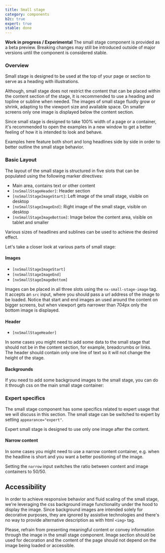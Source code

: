 ```yaml
---
title: Small stage
category: components
b2c: true
expert: true
stable: done
---
```


<div class="docs-deprecation-warning">
<strong>Work in progress / Experimental</strong>
The small stage component is provided as a beta preview. Breaking changes may still be introduced outside of major versions until the component is
considered stable.
</div>

### Overview

Small stage is designed to be used at the top of your page or section to serve as a heading with illustrations.

Although, small stage does not restrict the content that can be placed within the content section of the stage, it is recommended to use a heading and topline or subline when needed. The images of small stage fluidly grow or shrink, adapting to the viewport size and available space. On smaller screens only one image is displayed below the content section.

Since small stage is designed to take 100% width of a page or a container, it's recommended to open the examples in a new window to get a better feeling of how it is intended to look and behave.

Examples here feature both short and long headlines side by side in order to better outline the small stage behavior.

### Basic Layout

The layout of the small stage is structured in five slots that can be populated using the following marker directives:

-   Main area, contains text or other content
-   `[nxSmallStageHeader]`: Header section
-   `[nxSmallStageImageStart]`: Left image of the small stage, visible on desktop
-   `[nxSmallStageImageEnd]`: Right image of the small stage, visible on desktop
-   `[nxSmallStageImageBottom]`: Image below the content area, visible on tablet and smaller

<!-- example(small-stage-default)-->

Various sizes of headlines and sublines can be used to achieve the desired effect.

<!-- example(small-stage-content-variation)-->

Let's take a closer look at various parts of small stage:

#### Images

-   `[nxSmallStageImageStart]`
-   `[nxSmallStageImageEnd]`
-   `[nxSmallStageImageBottom]`

Images can be placed in all three slots using the `nx-small-stage-image` tag. It accepts an `src` input, where you should pass a url address of the image to be loaded. Notice that start and end images an used around the content on bigger screens, but when viewport gets narrower than 704px only the bottom image is displayed.

#### Header

-   `[nxSmallStageHeader]`

In some cases you might need to add some data to the small stage that should not be in the content section, for example, breadcrumbs or links. The header should contain only one line of text so it will not change the height of the stage.

<div class="docs-private">

#### Backgrounds

If you need to add some background images to the small stage, you can do it through css on the main small stage container:

<!-- example(small-stage-w-bg)-->

</div>

<div class="docs-expert-container">

### Expert specifics

The small stage component has some specifics related to expert usage that we will discuss in this section. The small stage can be switched to expert by setting `appearance="expert"`.

Expert small stage is designed to use only one image after the content.

<!-- example(small-stage-expert-default)-->

#### Narrow content

In some cases you might need to use a narrow content container, e.g. when the headline is short and you want a better positioning of the image.

Setting the `narrow` input switches the ratio between content and image containers to 50/50.

<!-- example(small-stage-expert-content-narrow)-->

</div>

## Accessibility

In order to achieve responsive behavior and fluid scaling of the small stage, we're leveraging the css background image functionality under the hood to display the image. Since background images are intended solely for decorative purposes, they are ignored by assistive technologies and there's no way to provide alternative description as with html `<img>` tag.

Please, refrain from presenting meaningful content or convey information through the image in the small stage component. Image section should be used for decoration and the content of the page should not depend on the image being loaded or accessible.
